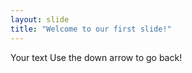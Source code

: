 ```yaml
---
layout: slide
title: "Welcome to our first slide!"
---
```

Your text
Use the down arrow to go back!
